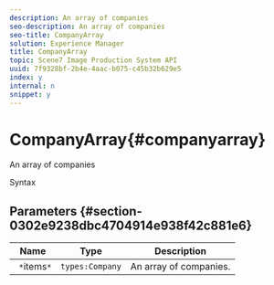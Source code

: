```yaml
---
description: An array of companies
seo-description: An array of companies
seo-title: CompanyArray
solution: Experience Manager
title: CompanyArray
topic: Scene7 Image Production System API
uuid: 7f9328bf-2b4e-4aac-b075-c45b32b629e5
index: y
internal: n
snippet: y
---
```


# CompanyArray{#companyarray}

An array of companies

 Syntax 

## Parameters {#section-0302e9238dbc4704914e938f42c881e6}

|  Name  | Type  | Description  |
|---|---|---|
|  ` *`items`*`  | `types:Company`  | An array of companies.  |

